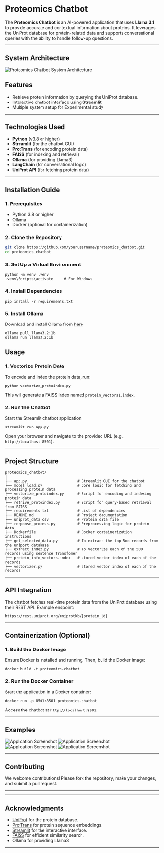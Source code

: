 
# **Proteomics Chatbot**

The **Proteomics Chatbot** is an AI-powered application that uses **Llama 3.1** to provide accurate and contextual information about proteins. It leverages the UniProt database for protein-related data and supports conversational queries with the ability to handle follow-up questions. 

---
## **System Architecture**
![Proteomics Chatbot System Architecture](assets/images/system_architectures.png "Proteomics Chatbot System Architecture")
## **Features**
- Retrieve protein information by querying the UniProt database.
- Interactive chatbot interface using **Streamlit**.
- Multiple system setup for Experimental study
---

## **Technologies Used**
- **Python** (v3.8 or higher)
- **Streamlit** (for the chatbot GUI)
- **ProtTrans** (for encoding protein data)
- **FAISS** (for indexing and retrieval)
- **Ollama** (for providing Llama3)
- **LangChain** (for conversational logic)
- **UniProt API** (for fetching protein data)

---

## **Installation Guide**

### **1. Prerequisites**
- Python 3.8 or higher
- Ollama
- Docker (optional for containerization)

### **2. Clone the Repository**
```bash
git clone https://github.com/yourusername/proteomics_chatbot.git
cd proteomics_chatbot
```

### **3. Set Up a Virtual Environment**
```
python -m venv .venv
.venv\Scripts\activate     # For Windows
```

### **4. Install Dependencies**
```
pip install -r requirements.txt
```
### **5. Install Ollama**
Download and install Ollama from [here](https://ollama.com/download)
```
ollama pull llama3.2:1b
ollama run llama3.2:1b
```
## **Usage**

### **1. Vectorize Protein Data**
To encode and index the protein data, run:
```
python vectorize_protoindex.py
```
This will generate a FAISS index named `protein_vectors1.index`.

### **2. Run the Chatbot**
Start the Streamlit chatbot application:
```
streamlit run app.py
```
Open your browser and navigate to the provided URL (e.g., `http://localhost:8501`).

---

## **Project Structure**
```
proteomics_chatbot/
│
├── app.py                       # Streamlit GUI for the chatbot
├── model_load.py                # Core logic for fetching and processing protein data
├── vectorize_protoindex.py      # Script for encoding and indexing protein data
├── retrive_protoindex.py        # Script for query-based retrieval from FAISS
├── requirements.txt             # List of dependencies
├── README.md                    # Project documentation
├── uniprot_data.csv             # Protein data file
├── response_process.py          # Preprocessing logic for protein data
├── Dockerfile                   # Docker containerization instructions
├── get_selected_data.py         # To extract the top 5oo records from the uniport database
├── extract_index.py             # To vectorize each of the 500 records using sentence Transfomer
├── protein_info_vectors.index   # stored vector index of each of the records
├── vectorizer.py                # stored vector index of each of the records
```

---

## **API Integration**
The chatbot fetches real-time protein data from the UniProt database using their REST API. Example endpoint:
```plaintext
https://rest.uniprot.org/uniprotkb/{protein_id}
```

---

## **Containerization (Optional)**

### **1. Build the Docker Image**
Ensure Docker is installed and running. Then, build the Docker image:
```
docker build -t proteomics-chatbot .
```

### **2. Run the Docker Container**
Start the application in a Docker container:
```
docker run -p 8501:8501 proteomics-chatbot
```

Access the chatbot at `http://localhost:8501`.

---

## **Examples**
![Application Screenshot](assets/images/UI1.png "Application Screenshot")
![Application Screenshot](assets/images/UI2.png "Application Screenshot")
![Application Screenshot](assets/images/UI3.png "Application Screenshot")
![Application Screenshot](assets/images/UI4.png "Application Screenshot")

---

## **Contributing**
We welcome contributions! Please fork the repository, make your changes, and submit a pull request.

---


---

## **Acknowledgments**
- [UniProt](https://www.uniprot.org/) for the protein database.
- [ProtTrans](https://github.com/agemagician/ProtTrans) for protein sequence embeddings.
- [Streamlit](https://streamlit.io/) for the interactive interface.
- [FAISS](https://github.com/facebookresearch/faiss) for efficient similarity search.
- Ollama for providing Llama3

---

